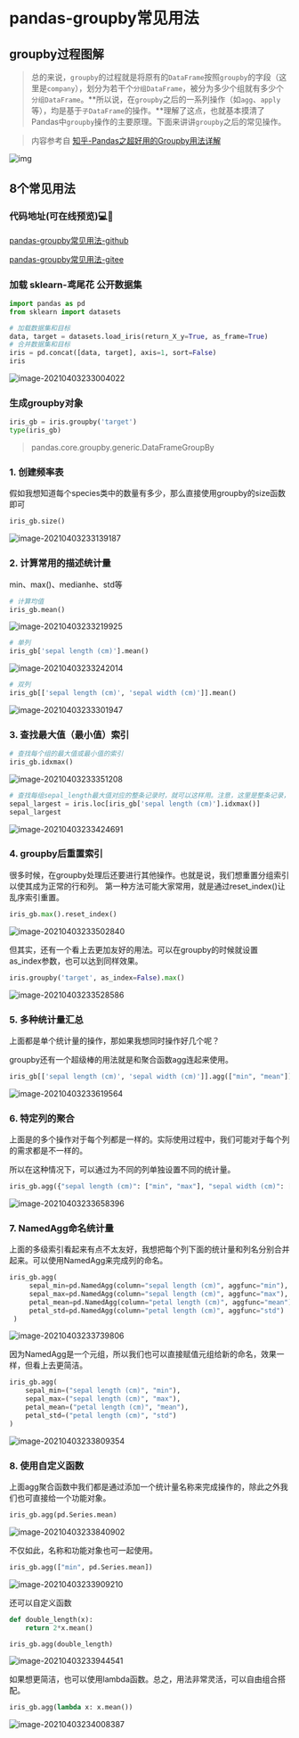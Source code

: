 # pandas-groupby常见用法



## groupby过程图解

> ​	总的来说，`groupby`的过程就是将原有的`DataFrame`按照`groupby`的字段（这里是`company`），划分为若干个`分组DataFrame`，被分为多少个组就有多少个`分组DataFrame`。**所以说，在`groupby`之后的一系列操作（如`agg`、`apply`等），均是基于`子DataFrame`的操作。**理解了这点，也就基本摸清了Pandas中`groupby`操作的主要原理。下面来讲讲`groupby`之后的常见操作。

> 内容参考自  [知乎-Pandas之超好用的Groupby用法详解](https://zhuanlan.zhihu.com/p/101284491?utm_source=wechat_session)

![img](https://i.loli.net/2021/04/03/oZDLJ53mvxbTfM8.jpg)



## 8个常见用法

### 代码地址(可在线预览)💻📲

[pandas-groupby常见用法-github](https://github.com/SeafyLiang/Python_study/blob/master/pandas_study/pandas_groupby.ipynb)

[pandas-groupby常见用法-gitee](https://gitee.com/seafyLiang/Python_study/blob/master/pandas_study/pandas_groupby.ipynb)

### 加载 sklearn-鸢尾花 公开数据集

```python
import pandas as pd
from sklearn import datasets

# 加载数据集和目标
data, target = datasets.load_iris(return_X_y=True, as_frame=True)
# 合并数据集和目标
iris = pd.concat([data, target], axis=1, sort=False)
iris
```

![image-20210403233004022](https://i.loli.net/2021/04/03/dVqHvo5N7yUu9lB.png)

### 生成groupby对象

```python
iris_gb = iris.groupby('target')
type(iris_gb)
```

> pandas.core.groupby.generic.DataFrameGroupBy



### 1. 创建频率表

​	假如我想知道每个species类中的数量有多少，那么直接使用groupby的size函数即可

```python
iris_gb.size()
```

![image-20210403233139187](https://i.loli.net/2021/04/03/Xur3hmLDOdCgWc8.png)

### 2. 计算常用的描述统计量

min、max()、medianhe、std等

```python
# 计算均值
iris_gb.mean()
```

![image-20210403233219925](https://i.loli.net/2021/04/03/y4RTpg7MaVu8U92.png)

```python
# 单列
iris_gb['sepal length (cm)'].mean()
```

![image-20210403233242014](https://i.loli.net/2021/04/03/GORgxwqjJITpVC1.png)

```python
# 双列
iris_gb[['sepal length (cm)', 'sepal width (cm)']].mean()
```

![image-20210403233301947](https://i.loli.net/2021/04/03/tbiw1pQexaZROvo.png)

### 3. 查找最大值（最小值）索引

```python
# 查找每个组的最大值或最小值的索引
iris_gb.idxmax()
```

![image-20210403233351208](https://i.loli.net/2021/04/03/e93tDjXyrHn8WUd.png)

```python
# 查找每组sepal_length最大值对应的整条记录时，就可以这样用。注意，这里是整条记录，相当于按sepal_length最大值这个条件进行了筛选。
sepal_largest = iris.loc[iris_gb['sepal length (cm)'].idxmax()]
sepal_largest
```

![image-20210403233424691](https://i.loli.net/2021/04/03/1CtDMRuQFwv37GI.png)

### 4. groupby后重置索引

很多时候，在groupby处理后还要进行其他操作。也就是说，我们想重置分组索引以使其成为正常的行和列。 第一种方法可能大家常用，就是通过reset_index()让乱序索引重置。

```python
iris_gb.max().reset_index()
```

![image-20210403233502840](https://i.loli.net/2021/04/03/JHyEpP3QT7KDZqI.png)

但其实，还有一个看上去更加友好的用法。可以在groupby的时候就设置as_index参数，也可以达到同样效果。

```python
iris.groupby('target', as_index=False).max()
```

![image-20210403233528586](https://i.loli.net/2021/04/03/x2r3zAtQHOXEp8n.png)

### 5. 多种统计量汇总

上面都是单个统计量的操作，那如果我想同时操作好几个呢？

groupby还有一个超级棒的用法就是和聚合函数agg连起来使用。

```python
iris_gb[['sepal length (cm)', 'sepal width (cm)']].agg(["min", "mean"])
```

![image-20210403233619564](https://i.loli.net/2021/04/03/auZD3ntXHL6e8Ss.png)

### 6. 特定列的聚合

上面是的多个操作对于每个列都是一样的。实际使用过程中，我们可能对于每个列的需求都是不一样的。

所以在这种情况下，可以通过为不同的列单独设置不同的统计量。

```python
iris_gb.agg({"sepal length (cm)": ["min", "max"], "sepal width (cm)": ["mean", "std"]})
```

![image-20210403233658396](https://i.loli.net/2021/04/03/IU4vMdZDfrYcNRj.png)

### 7. NamedAgg命名统计量

上面的多级索引看起来有点不太友好，我想把每个列下面的统计量和列名分别合并起来。可以使用NamedAgg来完成列的命名。

```python
iris_gb.agg(
     sepal_min=pd.NamedAgg(column="sepal length (cm)", aggfunc="min"),
     sepal_max=pd.NamedAgg(column="sepal length (cm)", aggfunc="max"),
     petal_mean=pd.NamedAgg(column="petal length (cm)", aggfunc="mean"),
     petal_std=pd.NamedAgg(column="petal length (cm)", aggfunc="std")
 )
```

![image-20210403233739806](https://i.loli.net/2021/04/03/3zws94tD2VriMEA.png)

因为NamedAgg是一个元组，所以我们也可以直接赋值元组给新的命名，效果一样，但看上去更简洁。

```python
iris_gb.agg(
    sepal_min=("sepal length (cm)", "min"),
    sepal_max=("sepal length (cm)", "max"),
    petal_mean=("petal length (cm)", "mean"),
    petal_std=("petal length (cm)", "std")
)
```

![image-20210403233809354](https://i.loli.net/2021/04/03/Q8rpHkEFovPu7yU.png)

### 8. 使用自定义函数

上面agg聚合函数中我们都是通过添加一个统计量名称来完成操作的，除此之外我们也可直接给一个功能对象。

```python
iris_gb.agg(pd.Series.mean)
```

![image-20210403233840902](https://i.loli.net/2021/04/03/R2xCzo3JISEwtsT.png)

不仅如此，名称和功能对象也可一起使用。

```python
iris_gb.agg(["min", pd.Series.mean])
```

![image-20210403233909210](https://i.loli.net/2021/04/03/SCA5UWjYBLTyP4I.png)

还可以自定义函数

```python
def double_length(x):
    return 2*x.mean()

iris_gb.agg(double_length)
```

![image-20210403233944541](https://i.loli.net/2021/04/03/AVhvBeDfUtTcu1r.png)

如果想更简洁，也可以使用lambda函数。总之，用法非常灵活，可以自由组合搭配。

```python
iris_gb.agg(lambda x: x.mean())
```

![image-20210403234008387](https://i.loli.net/2021/04/03/YjRXrkHa7ZqeyBl.png)

